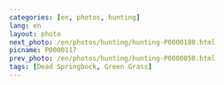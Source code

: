 ```yaml
---
categories: [en, photos, hunting]
lang: en
layout: photo
next_photo: /en/photos/hunting/hunting-P0000180.html
picname: P0000117
prev_photo: /en/photos/hunting/hunting-P0000050.html
tags: [Dead Springbock, Green Grass]
---
```

